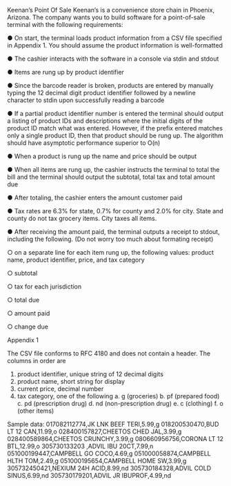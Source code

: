 Keenan’s Point Of Sale
Keenan’s is a convenience store chain in Phoenix, Arizona. The company wants you to build
software for a point-of-sale terminal with the following requirements:

● On start, the terminal loads product information from a CSV file specified in Appendix 1.
You should assume the product information is well-formatted

● The cashier interacts with the software in a console via stdin and stdout

● Items are rung up by product identifier

● Since the barcode reader is broken, products are entered by manually typing the 12
decimal digit product identifier followed by a newline character to stdin upon successfully
reading a barcode

● If a partial product identifier number is entered the terminal should output a listing of
product IDs and descriptions where the initial digits of the product ID match what was
entered. However, if the prefix entered matches only a single product ID, then that
product should be rung up. The algorithm should have asymptotic performance superior
to O(n)

● When a product is rung up the name and price should be output

● When all items are rung up, the cashier instructs the terminal to total the bill and the
terminal should output the subtotal, total tax and total amount due

● After totaling, the cashier enters the amount customer paid

● Tax rates are 6.3% for state, 0.7% for county and 2.0% for city. State and county do not
tax grocery items. City taxes all items.

● After receiving the amount paid, the terminal outputs a receipt to stdout, including the
following. (Do not worry too much about formating receipt)

○ on a separate line for each item rung up, the following values: product name,
product identifier, price, and tax category

○ subtotal

○ tax for each jurisdiction

○ total due

○ amount paid

○ change due

Appendix 1

The CSV file conforms to RFC 4180 and does not contain a header. The columns in order are
1. product identifier, unique string of 12 decimal digits
2. product name, short string for display
3. current price, decimal number
4. tax category, one of the following
a. g (groceries)
b. pf (prepared food)
c. pd (prescription drug)
d. nd (non-prescription drug)
e. c (clothing)
f. o (other items)


Sample data:
017082112774,JK LNK BEEF TERI,5.99,g 
018200530470,BUD LT 12 CAN,11.99,o 
028400157827,CHEETOS CHED JAL,3.99,g 
028400589864,CHEETOS CRUNCHY,3.99,g 
080660956756,CORONA LT 12 BTL,12.99,o 
305730133203 ,ADVIL IBU 20CT,7.99,n 
051000199447,CAMPBELL GO COCO,4.69,g 
051000058874,CAMPBELL HLTH TOM,2.49,g 
051000195654,CAMPBELL HOME SW,3.99,g 
305732450421,NEXIUM 24H ACID,8.99,nd 
305730184328,ADVIL COLD SINUS,6.99,nd 
305730179201,ADVIL JR IBUPROF,4.99,nd 
